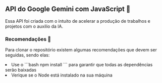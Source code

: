 <h2>API do Google Gemini com JavaScript 🚀</h2>

Essa API foi criada com o intuito de acelerar a produção de trabalhos e projetos com o auxilio da IA.

<h3>Recomendações 📝 </h3>

Para clonar o repositório existem algumas recomendações que devem ser seguidas, sendo elas:
<li> Use o ```bash
  npm install 
  ``` para garantir que todas as dependências serão baixadas </li>
<li>Verique se o Node está instalado na sua máquina</li>
